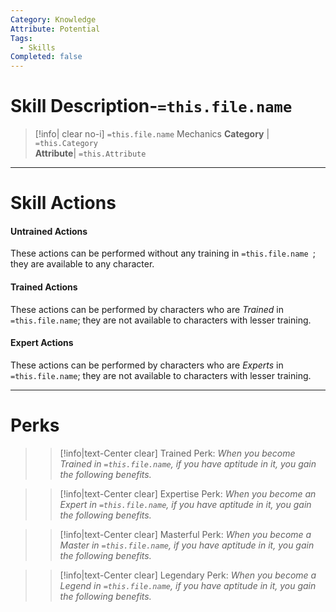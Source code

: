 ```yaml
---
Category: Knowledge
Attribute: Potential
Tags:
  - Skills
Completed: false
---
```

# Skill Description-`=this.file.name`

>[!info| clear no-i] `=this.file.name` Mechanics
>**Category** | `=this.Category`   
>**Attribute**| `=this.Attribute`
- - -
# Skill Actions
#### Untrained Actions
These actions can be performed without any training in `=this.file.name `; they are available to any character. 
#### Trained Actions
These actions can be performed by characters who are *Trained* in `=this.file.name`; they are not available to characters with lesser training.
#### Expert Actions
These actions can be performed by characters who are *Experts* in `=this.file.name`; they are not available to characters with lesser training.
- - -
# Perks

>> [!info|text-Center clear] Trained Perk: 
>> *When you become Trained in `=this.file.name`, if you have aptitude in it, you gain the following benefits.*
>> 

>> [!info|text-Center clear] Expertise Perk: 
>> *When you become an Expert in `=this.file.name`, if you have aptitude in it, you gain the following benefits.*
>> 

>> [!info|text-Center clear] Masterful Perk: 
>> *When you become a Master in `=this.file.name`, if you have aptitude in it, you gain the following benefits.*
>> 

>> [!info|text-Center clear] Legendary Perk: 
>> *When you become a Legend in `=this.file.name`, if you have aptitude in it, you gain the following benefits.*
>> 